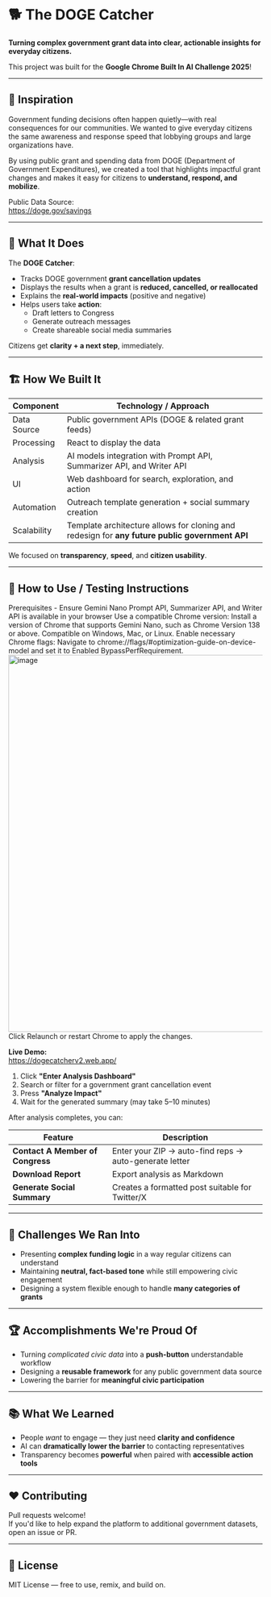 # 🐕 The DOGE Catcher  
**Turning complex government grant data into clear, actionable insights for everyday citizens.**

This project was built for the **Google Chrome Built In AI Challenge 2025**!

---

## 🎯 Inspiration

Government funding decisions often happen quietly—with real consequences for our communities. We wanted to give everyday citizens the same awareness and response speed that lobbying groups and large organizations have.

By using public grant and spending data from DOGE (Department of Government Expenditures), we created a tool that highlights impactful grant changes and makes it easy for citizens to **understand, respond, and mobilize**.

Public Data Source:  
https://doge.gov/savings

---

## 🧠 What It Does

The **DOGE Catcher**:

- Tracks DOGE government **grant cancellation updates**
- Displays the results when a grant is **reduced, cancelled, or reallocated**
- Explains the **real-world impacts** (positive and negative)
- Helps users take **action**:
  - Draft letters to Congress
  - Generate outreach messages
  - Create shareable social media summaries

Citizens get **clarity + a next step**, immediately.

---

## 🏗️ How We Built It

| Component | Technology / Approach |
|---------|------------------------|
| Data Source | Public government APIs (DOGE & related grant feeds) |
| Processing | React to display the data |
| Analysis | AI models integration with Prompt API, Summarizer API, and Writer API |
| UI | Web dashboard for search, exploration, and action |
| Automation | Outreach template generation + social summary creation |
| Scalability | Template architecture allows for cloning and redesign for **any future public government API** |

We focused on **transparency**, **speed**, and **citizen usability**.

---

## 🚀 How to Use / Testing Instructions

Prerequisites - 
Ensure Gemini Nano Prompt API, Summarizer API, and Writer API is available in your browser
Use a compatible Chrome version:
Install a version of Chrome that supports Gemini Nano, such as Chrome Version 138 or above.
Compatible on Windows, Mac, or Linux.
Enable necessary Chrome flags:
Navigate to chrome://flags/#optimization-guide-on-device-model and set it to Enabled BypassPerfRequirement.
<img width="1014" height="748" alt="image" src="https://github.com/user-attachments/assets/e5906544-ae5d-4edb-bc09-5cdc4aba3edf" />
Click Relaunch or restart Chrome to apply the changes.

**Live Demo:**  
https://dogecatcherv2.web.app/

1. Click **"Enter Analysis Dashboard"**
2. Search or filter for a government grant cancellation event
3. Press **"Analyze Impact"**
4. Wait for the generated summary (may take 5–10 minutes)

After analysis completes, you can:

| Feature | Description |
|--------|-------------|
| **Contact A Member of Congress** | Enter your ZIP → auto-find reps → auto-generate letter |
| **Download Report** | Export analysis as Markdown |
| **Generate Social Summary** | Creates a formatted post suitable for Twitter/X |

---

## 🧩 Challenges We Ran Into

- Presenting **complex funding logic** in a way regular citizens can understand
- Maintaining **neutral, fact-based tone** while still empowering civic engagement
- Designing a system flexible enough to handle **many categories of grants**

---

## 🏆 Accomplishments We're Proud Of

- Turning *complicated civic data* into a **push-button** understandable workflow
- Designing a **reusable framework** for any public government data source
- Lowering the barrier for **meaningful civic participation**

---

## 📚 What We Learned

- People *want* to engage — they just need **clarity and confidence**
- AI can **dramatically lower the barrier** to contacting representatives
- Transparency becomes **powerful** when paired with **accessible action tools**

---

## ❤️ Contributing

Pull requests welcome!  
If you'd like to help expand the platform to additional government datasets, open an issue or PR.

---

## 📜 License

MIT License — free to use, remix, and build on.

